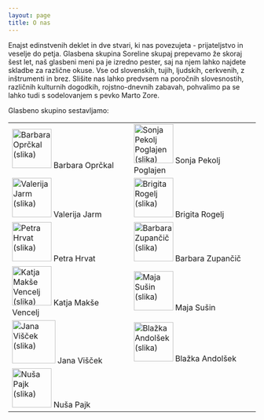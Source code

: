 ```yaml
---
layout: page
title: O nas
---
```


Enajst edinstvenih deklet in dve stvari, ki nas povezujeta - prijateljstvo in veselje do petja. Glasbena skupina Soreline skupaj prepevamo že skoraj šest let, naš glasbeni meni pa je izredno pester, saj na njem lahko najdete skladbe za različne okuse. Vse od slovenskih, tujih, ljudskih, cerkvenih, z inštrumenti in brez. Slišite nas lahko predvsem na poročnih slovesnostih, različnih kulturnih dogodkih, rojstno-dnevnih zabavah, pohvalimo pa se lahko tudi s sodelovanjem s pevko Marto Zore.

Glasbeno skupino sestavljamo:

<table>
  <tr>
    <td><img src="{{ site.baseurl }}/public/slike/barbara_g_p.jpg" alt="Barbara Oprčkal (slika)" width="80"> Barbara Oprčkal</td>
    <td><img src="{{ site.baseurl }}/public/slike/sonja_p.jpg" alt="Sonja Pekolj Poglajen (slika)" width="80"> Sonja Pekolj Poglajen</td>
  </tr>

  <tr>
    <td><img src="{{ site.baseurl }}/public/slike/valerija_p.jpg" alt="Valerija Jarm (slika)" width="80"> Valerija Jarm</td>
    <td><img src="{{ site.baseurl }}/public/slike/brigita_p.jpg" alt="Brigita Rogelj (slika)" width="80"> Brigita Rogelj</td>
  </tr>

  <tr>
    <td><img src="{{ site.baseurl }}/public/slike/petra_p.jpg" alt="Petra Hrvat (slika)" width="80"> Petra Hrvat</td>
    <td><img src="{{ site.baseurl }}/public/slike/barbara_p.jpg" alt="Barbara Zupančič (slika)" width="80"> Barbara Zupančič</td>
  </tr>

  <tr>
    <td><img src="{{ site.baseurl }}/public/slike/katja_p.jpg" alt="Katja Makše Vencelj (slika)" width="80"> Katja Makše Vencelj</td>
    <td><img src="{{ site.baseurl }}/public/slike/maja_p.jpg" alt="Maja Sušin (slika)" width="80"> Maja Sušin</td>
  </tr>

  <tr>
    <td><img src="{{ site.baseurl }}/public/slike/jana_p.jpg" alt="Jana Višček (slika)" width="88"> Jana Višček</td>
    <td><img src="{{ site.baseurl }}/public/slike/blazka_p.png" alt="Blažka Andolšek (slika)" width="80"> Blažka Andolšek</td>
  </tr>

  <tr>
    <td><img src="{{ site.baseurl }}/public/slike/nusa_p.png" alt="Nuša Pajk (slika)" width="80"> Nuša Pajk</td>
  </tr>
</table>
